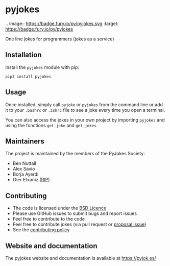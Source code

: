 # pyjokes

.. image:: https://badge.fury.io/py/pyjokes.svg
    :target: https://badge.fury.io/py/pyjokes

One line jokes for programmers (jokes as a service)

## Installation

Install the `pyjokes` module with pip:

```console
pip3 install pyjokes
```

## Usage

Once installed, simply call `pyjoke` or `pyjokes` from the command line or add it to your `.bashrc`
or `.zshrc` file to see a joke every time you open a terminal.

You can also access the jokes in your own project by importing `pyjokes` and using the functions
`get_joke` and `get_jokes`.

## Maintainers

The project is maintained by the members of the PyJokes Society:

- Ben Nuttall
- Alex Savio
- Borja Ayerdi
- Oier Etxaniz ([RIP](https://www.europython-society.org/farewell-to-oier-echaniz-beneitez))

## Contributing

- The code is licensed under the [BSD Licence](http://opensource.org/licenses/BSD-3-Clause)
- Please use GitHub issues to submit bugs and report issues
- Feel free to contribute to the code
- Feel free to contribute jokes (via pull request or [proposal issue](https://github.com/pyjokes/pyjokes/issues/10))
- See the [contributing policy](https://github.com/pyjokes/pyjokes/tree/master/CONTRIBUTING.md)

## Website and documentation

The pyjokes website and documentation is available at https://pyjok.es/